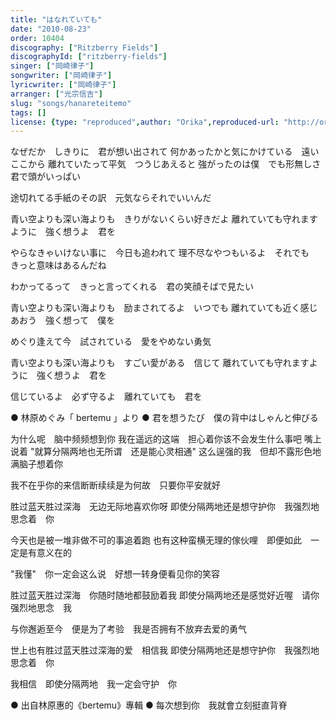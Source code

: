 ```yaml
---
title: "はなれていても"
date: "2010-08-23"
order: 10404
discography: ["Ritzberry Fields"]
discographyId: ["ritzberry-fields"]
singer: ["岡崎律子"]
songwriter: ["岡崎律子"]
lyricwriter: ["岡崎律子"]
arranger: ["光宗信吉"]
slug: "songs/hanareteitemo"
tags: []
license: {type: "reproduced",author: "Orika",reproduced-url: "http://orikamushi.myweb.hinet.net/",reproduced-website: "織歌蟲網站"}
---
```


なぜだか　しきりに　君が想い出されて 
何かあったかと気にかけている　遠いここから 
離れていたって平気　つうじあえると 
強がったのは僕　でも形無しさ　君で頭がいっぱい 

途切れてる手紙のその訳　元気ならそれでいいんだ 

青い空よりも深い海よりも　きりがないくらい好きだよ 
離れていても守れますように　強く想うよ　君を 

やらなきゃいけない事に　今日も追われて 
理不尽なやつもいるよ　それでも　きっと意味はあるんだね 

わかってるって　きっと言ってくれる　君の笑顔そばで見たい 

青い空よりも深い海よりも　励まされてるよ　いつでも 
離れていても近く感じあおう　強く想って　僕を 

めぐり逢えて今　試されている　愛をやめない勇気 

青い空よりも深い海よりも　すごい愛がある　信じて 
離れていても守れますように　強く想うよ　君を 

信じているよ　必ず守るよ　離れていても　君を

● 林原めぐみ「 bertemu 」より ● 君を想うたび　僕の背中はしゃんと伸びる

为什么呢　脑中频频想到你 
我在遥远的这端　担心着你该不会发生什么事吧 
嘴上说着 "就算分隔两地也无所谓　还是能心灵相通" 
这么逞强的我　但却不露形色地　满脑子想着你 

我不在乎你的来信断断续续是为何故　只要你平安就好 

胜过蓝天胜过深海　无边无际地喜欢你呀 
即使分隔两地还是想守护你　我强烈地思念着　你 

今天也是被一堆非做不可的事追着跑 
也有这种蛮横无理的傢伙哩　即便如此　一定是有意义在的 

"我懂"　你一定会这么说　好想一转身便看见你的笑容 

胜过蓝天胜过深海　你随时随地都鼓励着我 
即使分隔两地还是感觉好近喔　请你强烈地思念　我 

与你邂逅至今　便是为了考验　我是否拥有不放弃去爱的勇气 

世上也有胜过蓝天胜过深海的爱　相信我 
即使分隔两地还是想守护你　我强烈地思念着　你 

我相信　即使分隔两地　我一定会守护　你

● 出自林原惠的《bertemu》專輯 ● 每次想到你　我就會立刻挺直背脊
